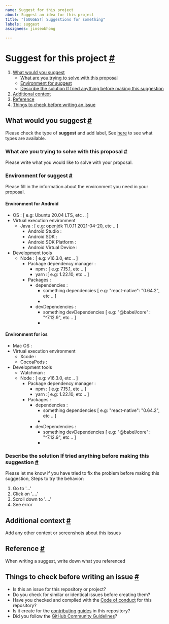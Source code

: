 ```yaml
---
name: Suggest for this project
about: Suggest an idea for this project
title: "[SUGGEST] Suggestions for something"
labels: suggest
assignees: jinseobhong

---
```


# Suggest for this project <a href="#suggest-for-this-project" id="suggest-for-this-project">#</a>

1. [What would you suggest](#what-would-you-suggest)
    - [What are you trying to solve with this proposal](#what-are-you-trying-to-solve-with-this-proposal)
    - [Environment for suggest](#environment-for-suggest)
    - [Describe the solution If tried anything before making this suggestion](#describe-the-solution-if-tried-anything-before-making-this-suggestion)
2. [Additional context](#additional-context)
3. [Reference](#reference)
4. [Things to check before writing an issue](#things-to-check-before-writing-an-issue)

## What would you suggest <a href="#what-would-you-suggest" id="what-would-you-suggest">#</a>

Please check the type of **suggest** and add label, See [here](../blob/master/CONTRIBUTING.md#how-to-create-issue-about-suggest-for-this-project) to see what types are available.
 
### What are you trying to solve with this proposal <a href="#what-are-you-trying-to-solve-with-this-proposal" id="what-are-you-trying-to-solve-with-this-proposal">#</a>

Please write what you would like to solve with your proposal.

### Environment for suggest <a href="#environment-for-suggest" id="environment-for-suggest">#</a>

Please fill in the information about the environment you need in your proposal.

#### Environment for Android
- OS : [ e.g: Ubuntu 20.04 LTS, etc .. ]
- Virtual execution environment
    - Java : [ e.g: openjdk 11.0.11 2021-04-20, etc .. ]
        - Android Studio :
        - Android SDK :
        - Android SDK Platform :
        - Android Virtual Device :
- Development tools
    - Node : [ e.g: v16.3.0, etc .. ]
        - Package dependency manager :
            - npm : [ e.g: 7.15.1, etc .. ]
            - yarn :[ e.g: 1.22.10, etc .. ]
        - Packages :
            - dependencies :
                - something dependencies [ e.g: "react-native": "0.64.2", etc .. ]
                -
            - devDependencies :
                - something devDependencies [ e.g: "@babel/core": "^7.12.9", etc .. ]
                -

#### Environment for ios
- Mac OS :
- Virtual execution environment
    - Xcode :
    - CocoaPods :
- Development tools
    - Watchman :
    - Node : [ e.g: v16.3.0, etc .. ]
        - Package dependency manager :
            - npm : [ e.g: 7.15.1, etc .. ]
            - yarn :[ e.g: 1.22.10, etc .. ]
        - Packages :
            - dependencies :
                - something dependencies [ e.g: "react-native": "0.64.2", etc .. ]
                -
            - devDependencies :
                - something devDependencies [ e.g: "@babel/core": "^7.12.9", etc .. ]
                -

### Describe the solution If tried anything before making this suggestion <a href="#describe-the-solution-if-tried-anything-before-making-this-suggestion" id="describe-the-solution-if-tried-anything-before-making-this-suggestion">#</a>

Please let me know if you have tried to fix the problem before making this suggestion, Steps to try the behavior:
1. Go to '...'
2. Click on '....'
3. Scroll down to '....'
4. See error

## Additional context <a href="#additional-context" id="additional-context">#</a>

Add any other context or screenshots about this issues

## Reference <a href="#reference" id="reference">#</a>

When writing a suggest, write down what you referenced

## Things to check before writing an issue <a href="#things-to-check-before-writing-an-issue" id="things-to-check-before-writing-an-issue">#</a>
- Is this an issue for this repository or project?
- Do you check for similar or identical issues before creating them?
- Have you checked and complied with the [Code of conduct](../blob/master/CODE_OF_CONDUCT.md) for this repository?
- Is it create for the [contributing guides](../blob/master/CONTRIBUTING.md) in this repository?
- Did you follow the [GitHub Community Guidelines](https://docs.github.com/articles/github-community-guidelines)?
